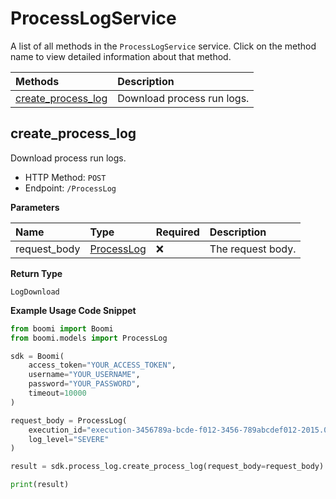 # ProcessLogService

A list of all methods in the `ProcessLogService` service. Click on the method name to view detailed information about that method.

| Methods                                   | Description                |
| :---------------------------------------- | :------------------------- |
| [create_process_log](#create_process_log) | Download process run logs. |

## create_process_log

Download process run logs.

- HTTP Method: `POST`
- Endpoint: `/ProcessLog`

**Parameters**

| Name         | Type                                  | Required | Description       |
| :----------- | :------------------------------------ | :------- | :---------------- |
| request_body | [ProcessLog](../models/ProcessLog.md) | ❌       | The request body. |

**Return Type**

`LogDownload`

**Example Usage Code Snippet**

```python
from boomi import Boomi
from boomi.models import ProcessLog

sdk = Boomi(
    access_token="YOUR_ACCESS_TOKEN",
    username="YOUR_USERNAME",
    password="YOUR_PASSWORD",
    timeout=10000
)

request_body = ProcessLog(
    execution_id="execution-3456789a-bcde-f012-3456-789abcdef012-2015.01.01",
    log_level="SEVERE"
)

result = sdk.process_log.create_process_log(request_body=request_body)

print(result)
```

